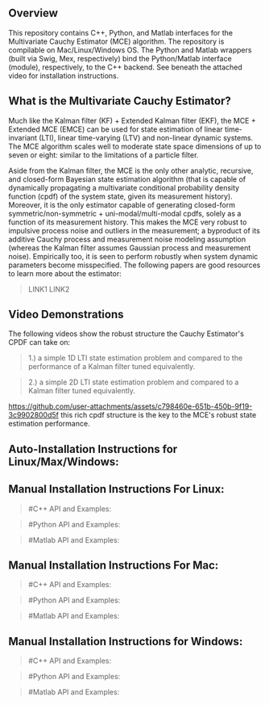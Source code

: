 ## Overview
This repository contains C++, Python, and Matlab interfaces for the Multivariate Cauchy Estimator (MCE) algorithm. The repository is compilable on Mac/Linux/Windows OS. The Python and Matlab wrappers (built via Swig, Mex, respectively) bind the Python/Matlab interface (module), respectively, to the C++ backend. See beneath the attached video for installation instructions. 

## What is the Multivariate Cauchy Estimator?
Much like the Kalman filter (KF) + Extended Kalman filter (EKF), the MCE + Extended MCE (EMCE) can be used for state estimation of linear time-invariant (LTI), linear time-varying (LTV) and non-linear dynamic systems. The MCE algorithm scales well to moderate state space dimensions of up to seven or eight: similar to the limitations of a particle filter.

Aside from the Kalman filter, the MCE is the only other analytic, recursive, and closed-form Bayesian state estimation algorithm (that is capable of dynamically propagating a multivariate conditional probability density function (cpdf) of the system state, given its measurement history). Moreover, it is the only estimator capable of generating closed-form symmetric/non-symmetric + uni-modal/multi-modal cpdfs, solely as a function of its measurement history. This makes the MCE very robust to impulsive process noise and outliers in the measurement; a byproduct of its additive Cauchy process and measurement noise modeling assumption (whereas the Kalman filter assumes Gaussian process and measurement noise). Empirically too, it is seen to perform robustly when system dynamic parameters become misspecified. The following papers are good resources to learn more about the estimator:
> LINK1
> LINK2

## Video Demonstrations
The following videos show the robust structure the Cauchy Estimator's CPDF can take on: 

> 1.) a simple 1D LTI state estimation problem and compared to the performance of a Kalman filter tuned equivalently.

> 2.) a simple 2D LTI state estimation problem and compared to a Kalman filter tuned equivalently.

https://github.com/user-attachments/assets/c798460e-651b-450b-9f19-3c9902800d5f
this rich cpdf structure is the key to the MCE's robust state estimation performance.

## Auto-Installation Instructions for Linux/Max/Windows:

## Manual Installation Instructions For Linux:
> #C++ API and Examples:
    
> #Python API and Examples:
    
> #Matlab API and Examples:
    
## Manual Installation Instructions For Mac:
> #C++ API and Examples:
    
> #Python API and Examples:
    
> #Matlab API and Examples:
    
## Manual Installation Instructions for Windows:
> #C++ API and Examples:
    
> #Python API and Examples:
    
> #Matlab API and Examples:
    
